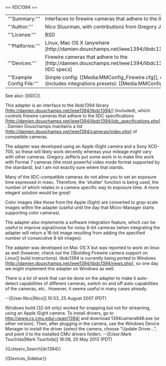 == IIDC1394 ==

<table><tr><td>
'''Summary:'''</td><td>Interfaces to firewire cameras that adhere to the IIDC1394 specifications</td></tr>
<tr><td>'''Author:'''</td><td>Nico Stuurman, with contributions from Gregory Jefferis</td></tr>
<tr><td>'''License:'''</td><td>BSD</td></tr> 
<tr><td>'''Platforms:'''</td><td>Linux, Mac OS X (anywhere  [http://damien.douxchamps.net/ieee1394/libdc1394/ libdc1394] functions)</td></tr>
<tr><td>'''Devices:'''</td><td>Firewire cameras that adhere to the [http://damien.douxchamps.net/ieee1394/libdc1394/iidc_specifications.php IIDC specs]</td></tr>
<tr><td width=20% valign='top'>'''Example Config File:'''</td><td>Simple config: [[Media:MMConfig_Firewire.cfg]], config for Sony XCD (includes integrations presets): [[Media:MMConfig_Firewire_Sony.cfg]]</td></tr>
</table>

See also: [[IIDC]].

This adapter is an interface to the libdc1394 library [http://damien.douxchamps.net/ieee1394/libdc1394/] (included), which controls firewire cameras that adhere to the IIDC specifications [http://damien.douxchamps.net/ieee1394/libdc1394/iidc_specifications.php].  Damien Douxchamps maintains a list [http://damien.douxchamps.net/ieee1394/cameras/index.php] of compatible cameras.

The adapter was developed using an Apple iSight camera and a Sony XCD-700, so these will likely work decently whereas your mileage might vary with other cameras.  Gregory Jefferis put some work in to make this work with Format 7 cameras (the most powerful video mode format supported by the standard), but I am not exactly sure where that stands.

Many of the IIDC-compatible cameras do not allow you to set an exposure time expressed in msec.  Therefore, the 'shutter' function is being used, the number of which relates in a camera specific way to exposure time. A more elegant solution would be great! 

Color images (like those from the Apple iSight) are converted to gray-scale images within the adapter (useful until the day that Micro-Manager starts supporting color cameras). 

The adapter also implements a software integration feature, which can be useful to improve signal/noise for noisy 8-bit cameras (when integrating the adapter will return a 16-bit image resulting from adding the specified number of consecutive 8-bit images).

The adapter was developed on Mac OS X but was reported to work on linux as well (however, check out the [[Building Firewire camera support on Linux]] build instructions).  libdc1394 is currently being ported to Windows [http://damien.douxchamps.net/ieee1394/libdc1394/news.php], so one day we might implement this adapter on Windows as well. 

There is a lot of work that can be done on the adapter to make it auto-detect capabilities of different cameras, switch on and off auto-capabilities of the cameras, etc..  However, it seems useful in many cases already.


--[[User:Nico|Nico]] 10:53, 25 August 2007 (PDT)


Windows build (32-bit only) worked for snapping but not for streaming, using an Apple iSight camera. To install drivers, go to http://www.cs.cmu.edu/~iwan/1394/ and download 1394camera646.exe (or other version). Then, after plugging in the camera, use the Windows Device Manager to install the driver (select the camera, choose "Update Driver...", and point it to the installed CMU drivers folder).
--[[User:Mark Tsuchida|Mark Tsuchida]] 16:08, 20 May 2013 (PDT)


{{Listserv_Search|dc1394}}

{{Devices_Sidebar}}
